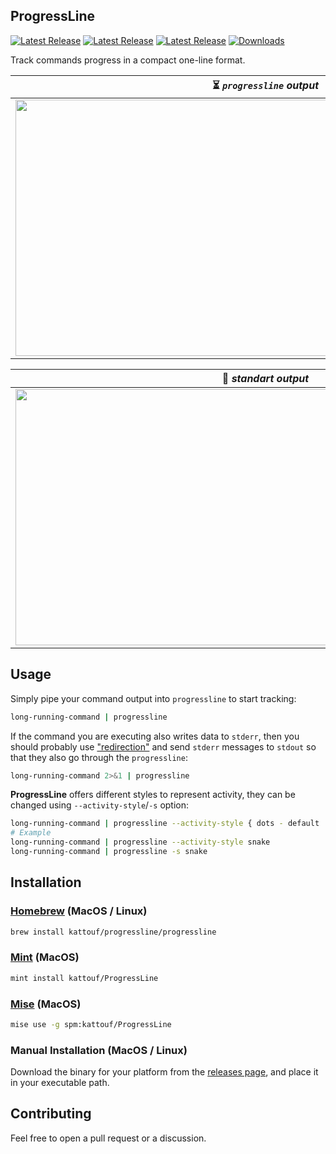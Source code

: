 ## ProgressLine

[![Latest Release](https://img.shields.io/badge/Platform-macOS-6464aa)](https://img.shields.io/badge/Platform-macOS-6464aa)
[![Latest Release](https://img.shields.io/badge/Platform-Linux-6464aa)](https://img.shields.io/badge/Platform-Linux-6464aa)
[![Latest Release](https://img.shields.io/github/release/kattouf/ProgressLine.svg)](https://github.com/kattouf/ProgressLine/releases/latest)
[![Downloads](https://img.shields.io/github/downloads/kattouf/ProgressLine/total?label=Downloads&logo=github)](https://img.shields.io/github/downloads/kattouf/ProgressLine/total?label=Downloads&logo=github)

Track commands progress in a compact one-line format.

| ⏳ *`progressline` output* |
|:--:|
| <img src="https://github.com/kattouf/ProgressLine/assets/7829589/c182834e-e4e1-41a7-9549-fade2e180b7c" width="800" height="410"> |

| 📝 *standart output* |
|:--:|
| <img src="https://github.com/kattouf/ProgressLine/assets/7829589/6075cfb9-0171-4bc4-9fdb-f1613c5a8e62" width="800" height="410"> |

## Usage

Simply pipe your command output into `progressline` to start tracking:

```sh
long-running-command | progressline
```

If the command you are executing also writes data to `stderr`, then you should probably use ["redirection"](https://www.gnu.org/software/bash/manual/html_node/Redirections.html) and send `stderr` messages to `stdout` so that they also go through the `progressline`:

``` sh
long-running-command 2>&1 | progressline
```

**ProgressLine** offers different styles to represent activity, they can be changed using `--activity-style`/`-s` option:

``` sh
long-running-command | progressline --activity-style { dots - default | kitt | snake }
# Example
long-running-command | progressline --activity-style snake
long-running-command | progressline -s snake
```

## Installation

### [Homebrew](https://brew.sh) (MacOS / Linux)

``` sh
brew install kattouf/progressline/progressline
```

### [Mint](https://github.com/yonaskolb/Mint) (MacOS)

``` sh
mint install kattouf/ProgressLine
```

### [Mise](Mise) (MacOS)

``` sh
mise use -g spm:kattouf/ProgressLine
```

### Manual Installation (MacOS / Linux)

Download the binary for your platform from the [releases page](https://github.com/kattouf/ProgressLine/releases), and place it in your executable path.

## Contributing

Feel free to open a pull request or a discussion.
